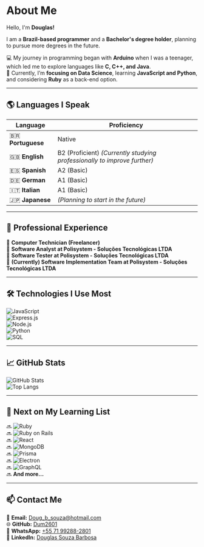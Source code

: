 # **About Me**  

Hello, I'm **Douglas!**  

I am a **Brazil-based programmer** and a **Bachelor's degree holder**, planning to pursue more degrees in the future.  

💻 My journey in programming began with **Arduino** when I was a teenager, which led me to explore languages like **C, C++, and Java**.  
🚀 Currently, I’m **focusing on Data Science**, learning **JavaScript and Python**, and considering **Ruby** as a back-end option.  

---

## **🌎 Languages I Speak**  

| Language            | Proficiency |  
|---------------------|------------|  
| 🇧🇷 **Portuguese**  | Native     |  
| 🇬🇧 **English**     | B2 (Proficient) *(Currently studying professionally to improve further)* |  
| 🇪🇸 **Spanish**     | A2 (Basic) |  
| 🇩🇪 **German**      | A1 (Basic) |  
| 🇮🇹 **Italian**     | A1 (Basic) |  
| 🇯🇵 **Japanese**    | *(Planning to start in the future)* |  

---

## **💼 Professional Experience**  
🔹 **Computer Technician (Freelancer)**  
🔹 **Software Analyst at Polisystem - Soluções Tecnológicas LTDA**  
🔹 **Software Tester at Polisystem - Soluções Tecnológicas LTDA**  
🔹 **(Currently) Software Implementation Team at Polisystem - Soluções Tecnológicas LTDA**  

---

## **🛠️ Technologies I Use Most**  
![JavaScript](https://img.shields.io/badge/-JavaScript-F7DF1E?style=flat-square&logo=javascript&logoColor=black)  
![Express.js](https://img.shields.io/badge/-Express.js-000000?style=flat-square&logo=express&logoColor=white)  
![Node.js](https://img.shields.io/badge/-Node.js-339933?style=flat-square&logo=node.js&logoColor=white)  
![Python](https://img.shields.io/badge/-Python-3776AB?style=flat-square&logo=python&logoColor=white)  
![SQL](https://img.shields.io/badge/-SQL-4479A1?style=flat-square&logo=postgresql&logoColor=white)  

---

## **📈 GitHub Stats**  
![GitHub Stats](https://github-readme-stats.vercel.app/api?username=Dum2601&show_icons=true&theme=tokyonight)  
![Top Langs](https://github-readme-stats.vercel.app/api/top-langs/?username=Dum2601&layout=compact&theme=tokyonight)  

---

## **📌 Next on My Learning List**  
🔜 ![Ruby](https://img.shields.io/badge/-Ruby-CC342D?style=flat-square&logo=ruby&logoColor=white)  
🔜 ![Ruby on Rails](https://img.shields.io/badge/-Ruby_on_Rails-CC0000?style=flat-square&logo=rubyonrails&logoColor=white)  
🔜 ![React](https://img.shields.io/badge/-React-61DAFB?style=flat-square&logo=react&logoColor=black)  
🔜 ![MongoDB](https://img.shields.io/badge/-MongoDB-47A248?style=flat-square&logo=mongodb&logoColor=white)  
🔜 ![Prisma](https://img.shields.io/badge/-Prisma-2D3748?style=flat-square&logo=prisma&logoColor=white)  
🔜 ![Electron](https://img.shields.io/badge/-Electron-47848F?style=flat-square&logo=electron&logoColor=white)  
🔜 ![GraphQL](https://img.shields.io/badge/-GraphQL-E10098?style=flat-square&logo=graphql&logoColor=white)  
🔜 **And more...**  

---

## 📫 **Contact Me**  
📧 **Email:** [Doug_b_souza@hotmail.com](mailto:Doug_b_souza@hotmail.com)  
🌐 **GitHub:** [Dum2601](https://github.com/Dum2601)  
📱 **WhatsApp:** [+55 71 99288-2801](https://wa.me/5571992882801)  
🔗 **LinkedIn:** [Douglas Souza Barbosa](https://www.linkedin.com/in/douglas-souza-barbosa-2698b31b9/)  
